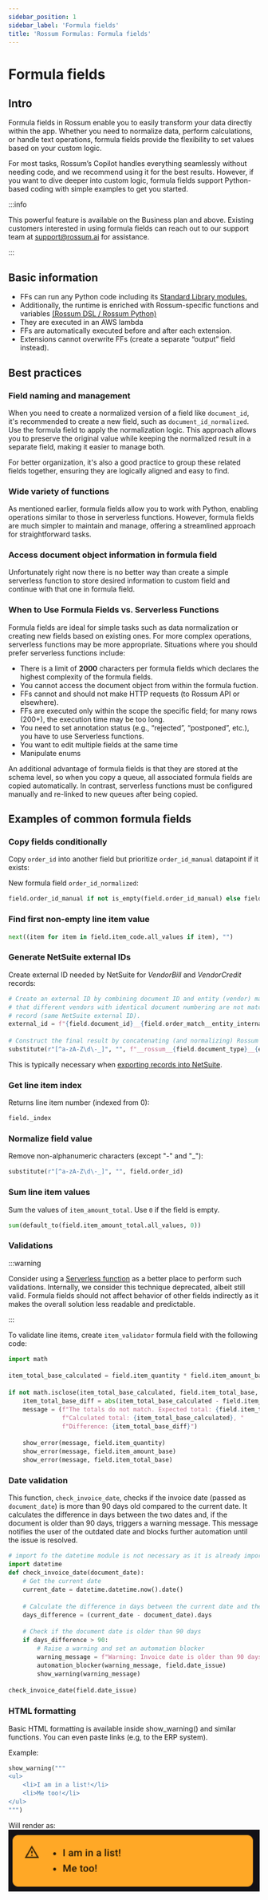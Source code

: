 ```yaml
---
sidebar_position: 1
sidebar_label: 'Formula fields'
title: 'Rossum Formulas: Formula fields'
---
```


# Formula fields

## Intro

Formula fields in Rossum enable you to easily transform your data directly within the app. Whether you need to normalize data, perform calculations, or handle text operations, formula fields provide the flexibility to set values based on your custom logic.

For most tasks, Rossum’s Copilot handles everything seamlessly without needing code, and we recommend using it for the best results. However, if you want to dive deeper into custom logic, formula fields support Python-based coding with simple examples to get you started.

:::info

This powerful feature is available on the Business plan and above. Existing customers interested in using formula fields can reach out to our support team at support@rossum.ai for assistance.

:::
## Basic information
- FFs can run any Python code including its [Standard Library modules.](https://docs.python.org/3/library/index.html) 
- Additionally, the runtime is enriched with Rossum-specific functions and variables [(Rossum DSL / Rossum Python)](https://elis.rossum.ai/api/docs/internal/#rossum-embedded-python)
- They are executed in an AWS lambda
- FFs are automatically executed before and after each extension.
- Extensions cannot overwrite FFs (create a separate “output” field instead).


## Best practices

### Field naming and management

When you need to create a normalized version of a field like `document_id`, it's recommended to create a new field, such as `document_id_normalized`. Use the formula field to apply the normalization logic. This approach allows you to preserve the original value while keeping the normalized result in a separate field, making it easier to manage both.

For better organization, it's also a good practice to group these related fields together, ensuring they are logically aligned and easy to find.

### Wide variety of functions

As mentioned earlier, formula fields allow you to work with Python, enabling operations similar to those in serverless functions. However, formula fields are much simpler to maintain and manage, offering a streamlined approach for straightforward tasks.

### Access document object information in formula field

Unfortunately right now there is no better way than create a simple serverless function to store desired information to custom field and continue with that one in formula field.

### When to Use Formula Fields vs. Serverless Functions

Formula fields are ideal for simple tasks such as data normalization or creating new fields based on existing ones. For more complex operations, serverless functions may be more appropriate. Situations where you should prefer serverless functions include:

- There is a limit of **2000** characters per formula fields which declares the highest complexity of the formula fields.
- You cannot access the document object from within the formula fuction.
- FFs cannot and should not make HTTP requests (to Rossum API or elsewhere).
- FFs are executed only within the scope the specific field; for many rows (200+), the execution time may be too long.
- You need to set annotation status (e.g., “rejected”, “postponed”, etc.), you have to use Serverless functions.
- You want to edit multiple fields at the same time
- Manipulate enums


An additional advantage of formula fields is that they are stored at the schema level, so when you copy a queue, all associated formula fields are copied automatically. In contrast, serverless functions must be configured manually and re-linked to new queues after being copied.

## Examples of common formula fields

### Copy fields conditionally

Copy `order_id` into another field but prioritize `order_id_manual` datapoint if it exists:

New formula field `order_id_normalized`:

```py
field.order_id_manual if not is_empty(field.order_id_manual) else field.order_id
```

### Find first non-empty line item value

```py
next((item for item in field.item_code.all_values if item), "")
```

### Generate NetSuite external IDs

Create external ID needed by NetSuite for _VendorBill_ and _VendorCredit_ records:

```py
# Create an external ID by combining document ID and entity (vendor) match. This is to make sure
# that different vendors with identical document numbering are not matched to the same NetSuite
# record (same NetSuite external ID).
external_id = f"{field.document_id}__{field.order_match__entity_internalId}"

# Construct the final result by concatenating (and normalizing) Rossum prefix, document type, and external ID:
substitute(r"[^a-zA-Z\d\-_]", "", f"__rossum__{field.document_type}__{external_id}".lower())
```

This is typically necessary when [exporting records into NetSuite](../netsuite/export-configuration#vendor-bills-invoices).

### Get line item index

Returns line item number (indexed from 0):

```py
field._index
```

### Normalize field value

Remove non-alphanumeric characters (except "-" and "\_"):

```py
substitute(r"[^a-zA-Z\d\-_]", "", field.order_id)
```

### Sum line item values

Sum the values of `item_amount_total`. Use `0` if the field is empty.

```py
sum(default_to(field.item_amount_total.all_values, 0))
```

### Validations

:::warning

Consider using a [Serverless function](./serverless-functions.md) as a better place to perform such validations. Internally, we consider this technique deprecated, albeit still valid. Formula fields should not affect behavior of other fields indirectly as it makes the overall solution less readable and predictable.

:::

To validate line items, create `item_validator` formula field with the following code:

```py
import math

item_total_base_calculated = field.item_quantity * field.item_amount_base

if not math.isclose(item_total_base_calculated, field.item_total_base, rel_tol=0.004):
    item_total_base_diff = abs(item_total_base_calculated - field.item_total_base)
    message = (f"The totals do not match. Expected total: {field.item_total_base}, "
               f"Calculated total: {item_total_base_calculated}, "
               f"Difference: {item_total_base_diff}")

    show_error(message, field.item_quantity)
    show_error(message, field.item_amount_base)
    show_error(message, field.item_total_base)
```

### Date validation

This function, `check_invoice_date`, checks if the invoice date (passed as `document_date`) is more than 90 days old compared to the current date. It calculates the difference in days between the two dates and, if the document is older than 90 days, triggers a warning message. This message notifies the user of the outdated date and blocks further automation until the issue is resolved.

```py
# import fo the datetime module is not necessary as it is already imported by default
import datetime
def check_invoice_date(document_date):
    # Get the current date
    current_date = datetime.datetime.now().date()

    # Calculate the difference in days between the current date and the document date
    days_difference = (current_date - document_date).days

    # Check if the document date is older than 90 days
    if days_difference > 90:
        # Raise a warning and set an automation blocker
        warning_message = f"Warning: Invoice date is older than 90 days ({days_difference} days). Please confirm the date."
        automation_blocker(warning_message, field.date_issue)
        show_warning(warning_message)

check_invoice_date(field.date_issue)
```
### HTML formatting

Basic HTML formatting is available inside show_warning() and similar functions.
You can even paste links (e.g, to the ERP system).

Example:
```python
show_warning("""
<ul>
    <li>I am in a list!</li>
    <li>Me too!</li>
</ul>
""")
```
Will render as:
![Warning example](img/warning_message.png)